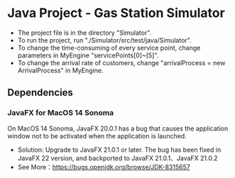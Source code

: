 # Java Project - Gas Station Simulator

- The project file is in the directory "Simulator".
- To run the project, run "./Simulator/src/test/java/Simulator".
- To change the time-consuming of every service point, change parameters in MyEngine "servicePoints[0]~[5]".
- To change the arrival rate of customers, change "arrivalProcess = new ArrivalProcess" in MyEngine.



## Dependencies

### JavaFX for MacOS 14 Sonoma
On MacOS 14 Sonoma, JavaFX 20.0.1 has a bug that causes the application window
not to be activated when the application is launched. 

- Solution: Upgrade to JavaFX 21.0.1 or later. The bug has been fixed in JavaFX 22 version, and backported to JavaFX 21.0.1、JavaFX 21.0.2
- See More：https://bugs.openjdk.org/browse/JDK-8315657

